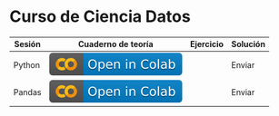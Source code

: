 # Curso de Ciencia Datos


| Sesión | Cuaderno de teoría | Ejercicio | Solución |
|--------|--------------------|-----------|----------|
| Python | [![](img/colab.svg)](https://colab.research.google.com/github/CenticMurcia/curso-ciencia-datos/blob/master/notebooks/00_python.ipynb)             |           | Enviar   |
| Pandas | [![](img/colab.svg)](https://colab.research.google.com/github/CenticMurcia/curso-ciencia-datos/blob/master/notebooks/01_pandas.ipynb)             |           | Enviar   |
